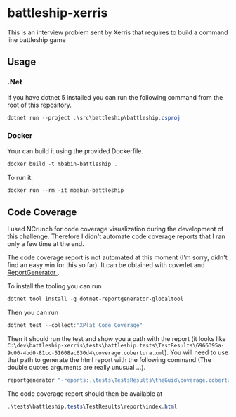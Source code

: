 # battleship-xerris
This is an interview problem sent by Xerris that requires to build a command line battleship game

## Usage

### .Net

If you have dotnet 5 installed you can run the following command from the root of this repository.

```powershell
dotnet run --project .\src\battleship\battleship.csproj
```

### Docker

Your can build it using the provided Dockerfile.

```powershell
docker build -t mbabin-battleship .
```

To run it:

```powershell
docker run --rm -it mbabin-battleship
```



## Code Coverage

I used NCrunch for code coverage visualization during the development of this challenge. Therefore I didn't automate code coverage reports that I ran only a few time at the end.

The code coverage report is not automated at this moment (I'm sorry, didn't find an easy win for this so far). It can be obtained with coverlet and [ReportGenerator ](https://github.com/danielpalme/ReportGenerator).

To install the tooling you can run

```powershell
dotnet tool install -g dotnet-reportgenerator-globaltool
```

Then you can run

```powershell
dotnet test --collect:"XPlat Code Coverage"
```

Then it should run the test and show you a path with the report (it looks like `C:\dev\battleship-xerris\tests\battleship.tests\TestResults\6966395a-9c00-4bd0-81cc-51608ac630d4\coverage.cobertura.xml`). You will need to use that path to generate the html report with the following command (The double quotes arguments are really unusual ...).

```powershell
reportgenerator "-reports:.\tests\TestsResults\theGuid\coverage.cobertura.xml" "-targetdir:.\tests\battleship.tests\TestResults\report" "-reporttypes:Html"
```

The code coverage report should then be available at

```powershell
.\tests\battleship.tests\TestResults\report\index.html
```



